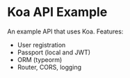 # Koa API Example

An example API that uses Koa. Features:

- User registration
- Passport (local and JWT)
- ORM (typeorm)
- Router, CORS, logging

